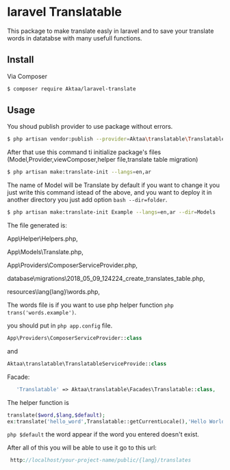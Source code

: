# laravel Translatable
This package to make translate easly in laravel and to save your translate words in datatabse with many usefull functions.

## Install

Via Composer

``` bash
$ composer require Aktaa/laravel-translate
```

## Usage

You shoud publish provider to use package without errors.
``` bash
$ php artisan vendor:publish --provider=Aktaa\translatable\TranslatableServiceProvider
```
After that use this command ti initialize package's files (Model,Provider,viewComposer,helper file,translate table migration)

``` bash
$ php artisan make:translate-init --langs=en,ar
```
The name of Model will be Translate by default if you want to change it you just write this command istead of the above,
and you want to deploy it in another directory you just add option ``` bash --dir=folder ```.

``` bash
$ php artisan make:translate-init Example --langs=en,ar --dir=Models
```

The file generated is:

App\Helper\Helpers.php,

App\Models\Translate.php,

App\Providers\ComposerServiceProvider.php,

database\migrations\2018_05_09_124224_create_translates_table.php,

resources\lang\{lang}\words.php,

The words file is if you want to use php helper function ```php trans('words.example')```.

you should put in ```php app.config``` file.
```php
App\Providers\ComposerServiceProvider::class
```
and 
```php
Aktaa\translatable\TranslatableServiceProvide::class  
```
Facade:
```php
   'Translatable' => Aktaa\translatable\Facades\Translatable::class,
   ```
 The helper function is
``` php
translate($word,$lang,$default);
ex:translate('hello_word',Translatable::getCurrentLocale(),'Hello World!);
```

```php $default``` the word appear if the word you entered doesn't exist.

After all of this you will be able to use it
go to this url:
``` php
 http://localhost/your-project-name/public/{lang}/translates
 ```

